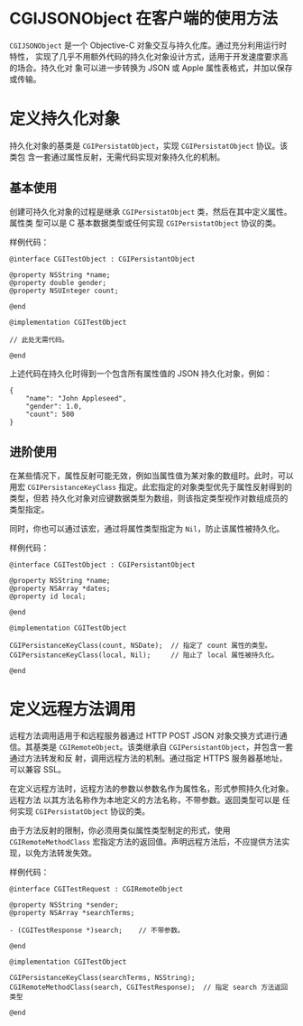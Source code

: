 # CGIJSONObject 在客户端的使用方法

`CGIJSONObject` 是一个 Objective-C 对象交互与持久化库。通过充分利用运行时特性，
实现了几乎不用额外代码的持久化对象设计方式，适用于开发速度要求高的场合。持久化对
象可以进一步转换为 JSON 或 Apple 属性表格式，并加以保存或传输。

# 定义持久化对象

持久化对象的基类是 `CGIPersistatObject`，实现 `CGIPersistatObject` 协议。该类包
含一套通过属性反射，无需代码实现对象持久化的机制。

## 基本使用

创建可持久化对象的过程是继承 `CGIPersistatObject` 类，然后在其中定义属性。属性类
型可以是 C 基本数据类型或任何实现 `CGIPersistatObject` 协议的类。

样例代码：

    @interface CGITestObject : CGIPersistantObject
    
    @property NSString *name;
    @property double gender;
    @property NSUInteger count;
    
    @end
    
    @implementation CGITestObject
    
    // 此处无需代码。

    @end

上述代码在持久化时得到一个包含所有属性值的 JSON 持久化对象，例如：

    {
        "name": "John Appleseed",
        "gender": 1.0,
        "count": 500
    }

## 进阶使用

在某些情况下，属性反射可能无效，例如当属性值为某对象的数组时。此时，可以用宏
`CGIPersistanceKeyClass` 指定。此宏指定的对象类型优先于属性反射得到的类型，但若
持久化对象对应键数据类型为数组，则该指定类型视作对数组成员的类型指定。

同时，你也可以通过该宏，通过将属性类型指定为 `Nil`，防止该属性被持久化。

样例代码：

    @interface CGITestObject : CGIPersistantObject
    
    @property NSString *name;
    @property NSArray *dates;
    @property id local;
    
    @end
    
    @implementation CGITestObject
    
    CGIPersistanceKeyClass(count, NSDate);  // 指定了 count 属性的类型。
    CGIPersistanceKeyClass(local, Nil);     // 阻止了 local 属性被持久化。

    @end

# 定义远程方法调用

远程方法调用适用于和远程服务器通过 HTTP POST JSON 对象交换方式进行通信。其基类是
`CGIRemoteObject`。该类继承自 `CGIPersistantObject`，并包含一套通过方法转发和反
射，调用远程方法的机制。通过指定 HTTPS 服务器基地址，可以兼容 SSL。

在定义远程方法时，远程方法的参数以参数名作为属性名，形式参照持久化对象。远程方法
以其方法名称作为本地定义的方法名称，不带参数。返回类型可以是 任何实现
`CGIPersistatObject` 协议的类。

由于方法反射的限制，你必须用类似属性类型制定的形式，使用 `CGIRemoteMethodClass`
宏指定方法的返回值。声明远程方法后，不应提供方法实现，以免方法转发失效。

样例代码：

    @interface CGITestRequest : CGIRemoteObject
    
    @property NSString *sender;
    @property NSArray *searchTerms;
    
    - (CGITestResponse *)search;    // 不带参数。
    
    @end
    
    @implementation CGITestObject
    
    CGIPersistanceKeyClass(searchTerms, NSString);
    CGIRemoteMethodClass(search, CGITestResponse);  // 指定 search 方法返回类型

    @end
    